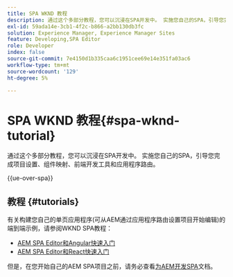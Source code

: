 ```yaml
---
title: SPA WKND 教程
description: 通过这个多部分教程，您可以沉浸在SPA开发中。 实施您自己的SPA，引导您完成项目设置、组件映射、前端开发工具和应用程序路由。
exl-id: 59ada14e-3cb1-4f2c-b866-a2bb130db3fc
solution: Experience Manager, Experience Manager Sites
feature: Developing,SPA Editor
role: Developer
index: false
source-git-commit: 7e4150d1b335caa6c1951cee69e14e351fa03ac6
workflow-type: tm+mt
source-wordcount: '129'
ht-degree: 5%

---
```



# SPA WKND 教程{#spa-wknd-tutorial}

通过这个多部分教程，您可以沉浸在SPA开发中。 实施您自己的SPA，引导您完成项目设置、组件映射、前端开发工具和应用程序路由。

{{ue-over-spa}}

## 教程 {#tutorials}

有关构建您自己的单页应用程序(可从AEM通过应用程序路由设置项目开始编辑)的端到端示例，请参阅WKND SPA教程：

* [AEM SPA Editor和Angular快速入门](https://experienceleague.adobe.com/en/docs/experience-manager-learn/getting-started-with-aem-headless/spa-editor/angular/overview)
* [AEM SPA Editor和React快速入门](https://experienceleague.adobe.com/en/docs/experience-manager-learn/getting-started-with-aem-headless/spa-editor/how-to/react-core-components-v2)

但是，在您开始自己的AEM SPA项目之前，请务必查看[为AEM开发SPA](/help/sites-developing/spa-architecture.md)文档。
